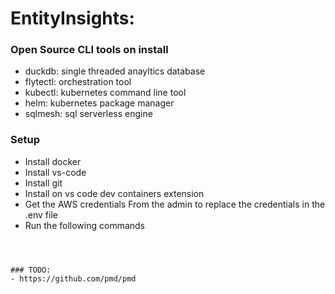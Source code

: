 # EntityInsights: 


### Open Source CLI tools on install
- duckdb: single threaded anayltics database
- flytectl: orchestration tool
- kubectl: kubernetes command line tool
- helm: kubernetes package manager
- sqlmesh: sql serverless engine


### Setup
- Install docker
- Install vs-code
- Install git
- Install on vs code dev containers extension
- Get the AWS credentials From the admin to replace the credentials in the .env file
- Run the following commands
```



### TODO:
- https://github.com/pmd/pmd